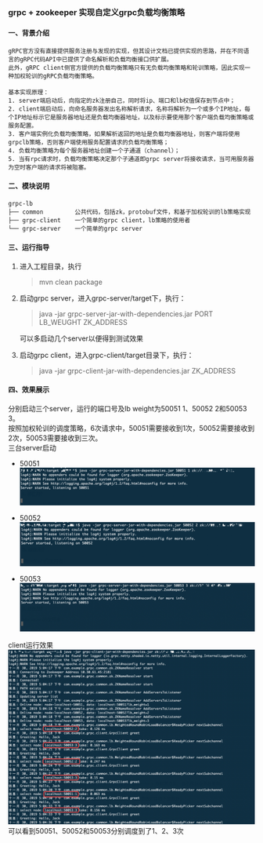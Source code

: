 ### grpc + zookeeper 实现自定义grpc负载均衡策略 

#### 一、背景介绍 
````
gRPC官方没有直接提供服务注册与发现的实现，但其设计文档已提供实现的思路，并在不同语言的gRPC代码API中已提供了命名解析和负载均衡接口供扩展。  
此外，gRPC client侧官方提供的负载均衡策略只有无负载均衡策略和轮训策略，因此实现一种加权轮训的gRPC负载均衡策略。

基本实现原理：  
1. server端启动后，向指定的zk注册自己，同时将ip、端口和lb权值保存到节点中；  
2. client端启动后，向命名服务器发出名称解析请求，名称将解析为一个或多个IP地址，每个IP地址标示它是服务器地址还是负载均衡器地址，以及标示要使用那个客户端负载均衡策略或服务配置。  
3. 客户端实例化负载均衡策略，如果解析返回的地址是负载均衡器地址，则客户端将使用grpclb策略，否则客户端使用服务配置请求的负载均衡策略；  
4. 负载均衡策略为每个服务器地址创建一个子通道（channel）；   
5. 当有rpc请求时，负载均衡策略决定那个子通道即grpc server将接收请求，当可用服务器为空时客户端的请求将被阻塞。
````

#### 二、模块说明
````
grpc-lb
├── common         公共代码，包括zk，protobuf文件，和基于加权轮训的lb策略实现
├── grpc-client    一个简单的grpc client，lb策略的使用者
└── grpc-server    一个简单的grpc server
````
#### 三、运行指导
1. 进入工程目录，执行
   >mvn clean package  
2. 启动grpc server，进入grpc-server/target下，执行：   
   >java -jar grpc-server-jar-with-dependencies.jar PORT LB_WEUGHT ZK_ADDRESS  
                 
    可以多启动几个server以便得到测试效果  
3. 启动grpc client，进入grpc-client/target目录下，执行：  
    >java -jar grpc-client-jar-with-dependencies.jar ZK_ADDRESS  

#### 四、效果展示
分别启动三个server，运行的端口号及lb weight为50051 1、50052 2和50053 3。  
按照加权轮训的调度策略，6次请求中，50051需要接收到1次，50052需要接收到2次，50053需要接收到三次。  
三台server启动  
* 50051  
![avatar](pictures/50051-start.png)

* 50052  
![avatar](pictures/50052-start.png)

* 50053  
![avatar](pictures/50053-start.png)

client运行效果 
![avatar](pictures/client-run.png) 
可以看到50051、50052和50053分别调度到了1、2、3次  
